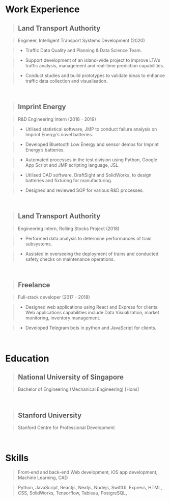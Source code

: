 # Work Experience

> ## Land Transport Authority

> Engineer, Intelligent Transport Systems Development (2020)

> - Traffic Data Quality and Planning & Data Science Team.

> - Support development of an island-wide project to improve LTA's traffic analysis, management and real-time prediction capabilities.

> - Conduct studies and build prototypes to validate ideas to enhance traffic data collection and visualisation.

&nbsp;

> ## Imprint Energy

> R&D Engineering Intern (2018 - 2019)

> - Utilised statistical software, JMP to conduct failure analysis on Imprint Energy’s novel batteries.

> - Developed Bluetooth Low Energy and sensor demos for Imprint Energy’s batteries.

> - Automated processes in the test division using Python, Google App Script and JMP scripting language, JSL.

> - Utilised CAD software, DraftSight and SolidWorks, to design batteries and fixturing for manufacturing.

> - Designed and reviewed SOP for various R&D processes.

&nbsp;

> ## Land Transport Authority

> Engineering Intern, Rolling Stocks Project (2018)

> - Performed data analysis to determine performances of train subsystems.

> - Assisted in overseeing the deployment of trains and conducted safety checks on maintenance operations.

&nbsp;

> ## Freelance

> Full-stack developer (2017 - 2018)

> - Designed web applications using React and Express for clients. Web applications capabilities include Data Visualization, market monitoring, inventory management.

> - Developed Telegram bots in python and JavaScript for clients.

&nbsp;

# Education

> ## National University of Singapore

> Bachelor of Engineering (Mechanical Engineering) [Hons]

&nbsp;

> ## Stanford University

> Stanford Centre for Professional Development

&nbsp;

# Skills

> Front-end and back-end Web development, iOS app development, Machine Learning, CAD

> Python,
> JavaScript,
> Reactjs,
> Nextjs,
> Nodejs,
> SwiftUI,
> Express,
> HTML,
> CSS,
> SolidWorks,
> Tensorflow,
> Tableau,
> PostgreSQL,
